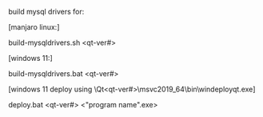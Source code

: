 build mysql drivers for:


[manjaro linux:]

build-mysqldrivers.sh <qt-ver#>


[windows 11:]

build-mysqldrivers.bat <qt-ver#>


[windows 11 deploy using \Qt\<qt-ver#>\msvc2019_64\bin\windeployqt.exe]

deploy.bat <qt-ver#> <"program name".exe>
